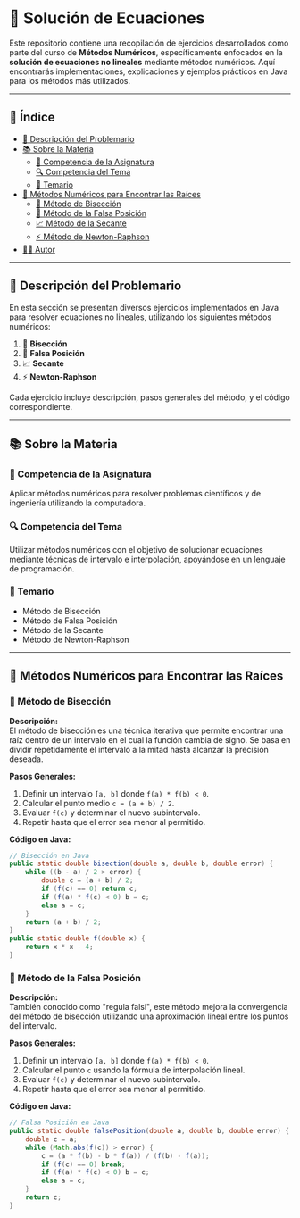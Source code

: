 # 📘 Solución de Ecuaciones

Este repositorio contiene una recopilación de ejercicios desarrollados como parte del curso de **Métodos Numéricos**, específicamente enfocados en la **solución de ecuaciones no lineales** mediante métodos numéricos. Aquí encontrarás implementaciones, explicaciones y ejemplos prácticos en Java para los métodos más utilizados.

---

## 📑 Índice

- [📄 Descripción del Problemario](#descripción-del-problemario)
- [📚 Sobre la Materia](#sobre-la-materia)
  - [🎯 Competencia de la Asignatura](#competencia-de-la-asignatura)
  - [🔍 Competencia del Tema](#competencia-del-tema)
  - [📌 Temario](#temario)
- [🧮 Métodos Numéricos para Encontrar las Raíces](#métodos-numéricos-para-encontrar-las-raíces)
  - [📏 Método de Bisección](#método-de-bisección)
  - [📐 Método de la Falsa Posición](#método-de-la-falsa-posición)
  - [📈 Método de la Secante](#método-de-la-secante)
  - [⚡ Método de Newton-Raphson](#método-de-newton-raphson)
- [👨‍💻 Autor](#autor)

---

## 📄 Descripción del Problemario

En esta sección se presentan diversos ejercicios implementados en Java para resolver ecuaciones no lineales, utilizando los siguientes métodos numéricos:

1. 📏 **Bisección**
2. 📐 **Falsa Posición**
3. 📈 **Secante**
4. ⚡ **Newton-Raphson**

Cada ejercicio incluye descripción, pasos generales del método, y el código correspondiente.

---

## 📚 Sobre la Materia

### 🎯 Competencia de la Asignatura

Aplicar métodos numéricos para resolver problemas científicos y de ingeniería utilizando la computadora.

### 🔍 Competencia del Tema

Utilizar métodos numéricos con el objetivo de solucionar ecuaciones mediante técnicas de intervalo e interpolación, apoyándose en un lenguaje de programación.

### 📌 Temario

- Método de Bisección
- Método de Falsa Posición
- Método de la Secante
- Método de Newton-Raphson

---

## 🧮 Métodos Numéricos para Encontrar las Raíces

### 📏 Método de Bisección

**Descripción:**  
El método de bisección es una técnica iterativa que permite encontrar una raíz dentro de un intervalo en el cual la función cambia de signo. Se basa en dividir repetidamente el intervalo a la mitad hasta alcanzar la precisión deseada.

**Pasos Generales:**
1. Definir un intervalo `[a, b]` donde `f(a) * f(b) < 0`.
2. Calcular el punto medio `c = (a + b) / 2`.
3. Evaluar `f(c)` y determinar el nuevo subintervalo.
4. Repetir hasta que el error sea menor al permitido.

**Código en Java:**
```java
// Bisección en Java
public static double bisection(double a, double b, double error) {
    while ((b - a) / 2 > error) {
        double c = (a + b) / 2;
        if (f(c) == 0) return c;
        if (f(a) * f(c) < 0) b = c;
        else a = c;
    }
    return (a + b) / 2;
}
public static double f(double x) {
    return x * x - 4;
}
```
### 📐 Método de la Falsa Posición

**Descripción:**  
También conocido como "regula falsi", este método mejora la convergencia del método de bisección utilizando una aproximación lineal entre los puntos del intervalo.

**Pasos Generales:**
1. Definir un intervalo `[a, b]` donde `f(a) * f(b) < 0`.
2. Calcular el punto `c` usando la fórmula de interpolación lineal.
3. Evaluar `f(c)` y determinar el nuevo subintervalo.
4. Repetir hasta que el error sea menor al permitido.

**Código en Java:**
```java
// Falsa Posición en Java
public static double falsePosition(double a, double b, double error) {
    double c = a;
    while (Math.abs(f(c)) > error) {
        c = (a * f(b) - b * f(a)) / (f(b) - f(a));
        if (f(c) == 0) break;
        if (f(a) * f(c) < 0) b = c;
        else a = c;
    }
    return c;
}
```
